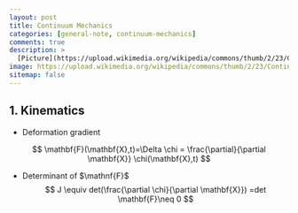 ```yaml
---
layout: post
title: Continuum Mechanics
categories: [general-note, continuum-mechanics]
comments: true
description: >
  [Picture](https://upload.wikimedia.org/wikipedia/commons/thumb/2/23/Continuum_body.svg/200px-Continuum_body.svg.png)
image: https://upload.wikimedia.org/wikipedia/commons/thumb/2/23/Continuum_body.svg/200px-Continuum_body.svg.png
sitemap: false
---
```


## 1. Kinematics
* Deformation gradient

$$ \mathbf{F}(\mathbf{X},t)=\Delta \chi = \frac{\partial}{\partial \mathbf{X}} \chi(\mathbf{X},t)  $$

* Determinant of $\mathnf{F}$
$$ J \equiv det(\frac{\partial \chi}{\partial \mathbf{X}}) =det \mathbf{F}\neq 0 $$